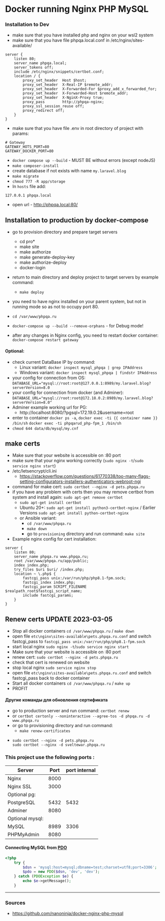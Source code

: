 # Docker running Nginx PHP MySQL

### Installation to Dev
- make sure that you have installed php and nginx on your wsl2 system
- make sure that you have file phpqa.local.conf in /etc/nginx/sites-available/
```
server {
    listen 80;
    server_name phpqa.local;
    server_tokens off;
    include /etc/nginx/snippets/certbot.conf;
    location / {
        proxy_set_header  Host $host;
        proxy_set_header  X-Real-IP $remote_addr;
        proxy_set_header  X-Forwarded-For $proxy_add_x_forwarded_for;
        proxy_set_header  X-Forwarded-Host $remote_addr;
        proxy_set_header  X-NginX-Proxy true;
        proxy_pass        http://phpqa-nginx;
        proxy_ssl_session_reuse off;
        proxy_redirect off;
    }
}
```
- make sure that you have file .env in root directory of project with params:

```
# Gateway
GATEWAY_HOTS_PORT=80
GATEWAY_DOCKER_PORT=80
```

- `docker compose up --build` - MUST BE without errors (except nodeJS)
- `make composer-install`
- create database if not exists with name `my.laravel.blog`
- `make migrate`
- `chmod 777 -R app/storage`
- In `hosts` file add:

```
127.0.0.1 phpqa.local
```

- open url - http://phpqa.local:80/

## Installation to production by docker-compose

- go to provision directory and prepare target servers
    - cd pro*
    - make site
    - make authorize
    - make generate-deploy-key
    - make authorize-deploy
    - docker-login
- return to main directory and deploy project to target servers by example command:
    - `make deploy`

- you need to have nginx installed on your parent system, but not in running mode so as not to occupy port 80.
- `cd /var/www/phpqa.ru`
- `docker-compose up --build --remove-orphans` - for Debug mode!
- after any changes in Nginx config, you need to restart docker container: `docker-compose restart gateway`

#### Optional:

- check current DataBase IP by command:
    - Linux variant: `docker inspect mysql_phpqa | grep IPAddress`
    - Windows variant: `docker inspect mysql_phpqa | findstr IPAddress`
- your config for connection from OS: `DATABASE_URL="mysql://root:root@127.0.0.1:8989/my.laravel.blog?serverVersion=8.0`
- your config for connection from docker (and
  Adminer): `DATABASE_URL="mysql://root:root@172.18.0.2:8989/my.laravel.blog?serverVersion=8.0"`
- Adminer example working url for PG:
    - http://localhost:8080/?pgsql=172.19.0.2&username=root
- enter to container `docker ps -a`,
  `docker exec -ti {{ container name }} /bin/sh`
  `docker exec -ti phpqarud_php-fpm_1 /bin/sh`
- `chmod 644 data/db/mysql/my.cnf`

## make certs

- Make sure that your website is accessible on :80 port
- make sure that your nginx working correctly (`sudo nginx -t`/`sudo service nginx start`)
- /etc/letsencrypt/cli.ini
    - https://stackoverflow.com/questions/61770338/too-many-flags-setting-configurators-installers-authenticators-webroot-ngi
- command for make cert: `sudo certbot --nginx -d pets.phpqa.ru`
- if you have any problem with certs then you may remove certbot from system and install again:
  `sudo apt-get remove certbot`
    - `sudo apt-get install certbot`
    - Ubuntu 20+: `sudo apt-get install python3-certbot-nginx` / Earlier
      Versions `sudo apt-get install python-certbot-nginx`
    - or Ansible variant:
        - `cd /var/www/phpqa.ru`
        - `make down`
        - go to `provisioning` directory and run command: `make site`
- Example nginx config for cert installation:

```
server {
    listen 80;
    server_name phpqa.ru www.phpqa.ru;
    root /var/www/phpqa.ru/app/public;
    index index.php;
    try_files $uri $uri/ /index.php;
    location ~ \.php$ {
        fastcgi_pass unix:/var/run/php/php8.1-fpm.sock;
        fastcgi_index index.php;
        fastcgi_param SCRIPT_FILENAME $realpath_root$fastcgi_script_name;
        include fastcgi_params;
    }
}
```

## Renew certs UPDATE 2023-03-05

- Stop all docker containers `cd /var/www/phpqa.ru` / `make down`
- open file `etc\nginx\sites-available\pets.phpqa.ru.conf` and switch fastcgi_pass
  to `fastcgi_pass unix:/var/run/php/php8.1-fpm.sock`
- start local nginx `sudo nginx -t`/`sudo service nginx start`
- Make sure that your website is accessible on :80 port
- renew cert: `sudo certbot --nginx -d pets.phpqa.ru`
- check that cert is renewed on website
- stop local nginx `sudo service nginx stop`
- open file `etc\nginx\sites-available\pets.phpqa.ru.conf` and switch fastcgi_pass back to docker container
- Start all docker containers `cd /var/www/phpqa.ru` / `make up`
- PROFIT

#### Другие команды для обновления сертификата

- go to production server and run command: `certbot renew`
- or `certbot certonly --noninteractive --agree-tos -d phpqa.ru -d www.phpqa.ru`
- or go to provisioning directory and run command:
  - `make renew-certificates`
- ```
  sudo certbot --nginx -d pets.phpqa.ru
  sudo certbot --nginx -d sveltewar.phpqa.ru
  ```

### This project use the following ports :

| Server          | Port | port internal |
|-----------------|------|---------------|
| Nginx           | 8000 |               |
| Nginx SSL       | 3000 |               |
| Optional pg:    |      |               |
| PostgreSQL      | 5432 |   5432        |
| Adminer         | 8080 |               |
| Optional mysql: |      |               |
| MySQL           | 8989 |  3306         |
| PHPMyAdmin      | 8080 |               |

#### Connecting MySQL from [PDO](http://php.net/manual/en/book.pdo.php)

```php
<?php
    try {
        $dsn = 'mysql:host=mysql;dbname=test;charset=utf8;port=3306';
        $pdo = new PDO($dsn, 'dev', 'dev');
    } catch (PDOException $e) {
        echo $e->getMessage();
    }
```

___

### Sources

- https://github.com/nanoninja/docker-nginx-php-mysql
